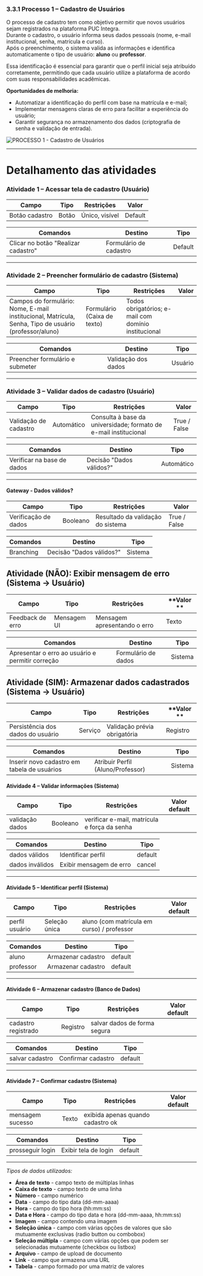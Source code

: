 ### 3.3.1 Processo 1 – Cadastro de Usuários

O processo de cadastro tem como objetivo permitir que novos usuários sejam registrados na plataforma PUC Integra.  
Durante o cadastro, o usuário informa seus dados pessoais (nome, e-mail institucional, senha, matrícula e curso).  
Após o preenchimento, o sistema valida as informações e identifica automaticamente o tipo de usuário: **aluno** ou **professor**.  

Essa identificação é essencial para garantir que o perfil inicial seja atribuído corretamente, permitindo que cada usuário utilize a plataforma de acordo com suas responsabilidades acadêmicas.  

**Oportunidades de melhoria:**  
- Automatizar a identificação do perfil com base na matrícula e e-mail;  
- Implementar mensagens claras de erro para facilitar a experiência do usuário;  
- Garantir segurança no armazenamento dos dados (criptografia de senha e validação de entrada). 

![PROCESSO 1 - Cadastro de Usuários](../images/p1_CadastroUsuário.png "Modelo BPMN do Processo 1.")

---

# Detalhamento das atividades  

### Atividade 1 – Acessar tela de cadastro (Usuário)

| **Campo**         | **Tipo**       | **Restrições**              | **Valor**         |
|-------------------|----------------|-----------------------------|-------------------|
| Botão cadastro    | Botão          | Único, visível              |  Default          |

| **Comandos**      | **Destino**            | **Tipo**   |
|-------------------|------------------------|------------|
| Clicar no botão "Realizar cadastro"| Formulário de cadastro| Default    |

---

### Atividade 2 – Preencher formulário de cadastro (Sistema)

| **Campo**             | **Tipo**        | **Restrições**                                        | **Valor** |
|-----------------------|-----------------|-------------------------------------------------------|-------------------|
| Campos do formulário: Nome, E-mail institucional, Matrícula, Senha, Tipo de usuário (professor/aluno) | Formulário (Caixa de texto)  | Todos obrigatórios; e-mail com domínio institucional |                   |

| **Comandos**          | **Destino**                    | **Tipo**   |
|-----------------------|--------------------------------|------------|
| Preencher formulário e submeter | Validação dos dados | Usuário    |


---

### Atividade 3 – Validar dados de cadastro (Usuário)

| Campo | Tipo | Restrições |  **Valor** |
|-------|------|------------|------------|
| Validação de cadastro | Automático | Consulta à base da universidade; formato de e-mail institucional | True / False |


| **Comandos**       | **Destino**                | **Tipo**   |
|--------------------|-----------------------------|------------|
| Verificar na base de dados| Decisão "Dados válidos?"       | Automático |

---


#### Gateway - Dados válidos?
| **Campo**         | **Tipo**    | **Restrições**                                 | **Valor** |
|--------------------|-------------|-----------------------------------------------|-------------------|
| Verificação de dados| Booleano    | Resultado da validação do sistema  | True / False                |

| **Comandos**       | **Destino**                      | **Tipo**   |
|--------------------|----------------------------------|------------|
| Branching          | Decisão "Dados válidos?"         | Sistema    |

## Atividade (NÃO): Exibir mensagem de erro (Sistema → Usuário)

| **Campo**          | **Tipo**    | **Restrições**                | **Valor ** |
|--------------------|-------------|-------------------------------|------------|
| Feedback de erro   | Mensagem UI | Mensagem apresentando o erro  | Texto      |

| **Comandos**       | **Destino**                      | **Tipo**   |
|--------------------|----------------------------------|------------|
| Apresentar o erro ao usuário e permitir correção| Formulário de dados  | Sistema   |

## Atividade (SIM): Armazenar dados cadastrados (Sistema → Usuário)

| **Campo**          | **Tipo**    | **Restrições**                | **Valor ** |
|--------------------|-------------|-------------------------------|------------|
| Persistência dos dados do usuário  | Serviço | Validação prévia obrigatória  | Registro      |

| **Comandos**       | **Destino**                      | **Tipo**   |
|--------------------|----------------------------------|------------|
|Inserir novo cadastro em tabela de usuários| Atribuir Perfil (Aluno/Professor)  | Sistema   |




#### Atividade 4 – Validar informações (Sistema)

| **Campo**         | **Tipo**    | **Restrições**                                 | **Valor default** |
|--------------------|-------------|-----------------------------------------------|-------------------|
| validação dados    | Booleano    | verificar e-mail, matrícula e força da senha  |                   |

| **Comandos**       | **Destino**                     | **Tipo**   |
|--------------------|----------------------------------|------------|
| dados válidos      | Identificar perfil               | default    |
| dados inválidos    | Exibir mensagem de erro          | cancel     |

---

#### Atividade 5 – Identificar perfil (Sistema)

| **Campo**        | **Tipo**        | **Restrições**                             | **Valor default** |
|-------------------|-----------------|--------------------------------------------|-------------------|
| perfil usuário    | Seleção única   | aluno (com matrícula em curso) / professor |                   |

| **Comandos**       | **Destino**                | **Tipo**   |
|--------------------|-----------------------------|------------|
| aluno              | Armazenar cadastro          | default    |
| professor          | Armazenar cadastro          | default    |

---

#### Atividade 6 – Armazenar cadastro (Banco de Dados)

| **Campo**            | **Tipo**    | **Restrições**                       | **Valor default** |
|-----------------------|-------------|--------------------------------------|-------------------|
| cadastro registrado   | Registro    | salvar dados de forma segura         |                   |

| **Comandos**       | **Destino**               | **Tipo**   |
|--------------------|----------------------------|------------|
| salvar cadastro    | Confirmar cadastro         | default    |

---

#### Atividade 7 – Confirmar cadastro (Sistema)

| **Campo**        | **Tipo**       | **Restrições**                      | **Valor default** |
|-------------------|----------------|-------------------------------------|-------------------|
| mensagem sucesso  | Texto          | exibida apenas quando cadastro ok   |                   |

| **Comandos**       | **Destino**         | **Tipo**   |
|--------------------|---------------------|------------|
| prosseguir login   | Exibir tela de login | default    |

---

_Tipos de dados utilizados:_  

* **Área de texto** - campo texto de múltiplas linhas  
* **Caixa de texto** - campo texto de uma linha  
* **Número** - campo numérico  
* **Data** - campo do tipo data (dd-mm-aaaa)  
* **Hora** - campo do tipo hora (hh:mm:ss)  
* **Data e Hora** - campo do tipo data e hora (dd-mm-aaaa, hh:mm:ss)  
* **Imagem** - campo contendo uma imagem  
* **Seleção única** - campo com várias opções de valores que são mutuamente exclusivas (radio button ou combobox)  
* **Seleção múltipla** - campo com várias opções que podem ser selecionadas mutuamente (checkbox ou listbox)  
* **Arquivo** - campo de upload de documento  
* **Link** - campo que armazena uma URL  
* **Tabela** - campo formado por uma matriz de valores  
